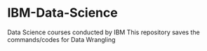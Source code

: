 # IBM-Data-Science
Data Science courses conducted by IBM
This repository saves the commands/codes for Data Wrangling
